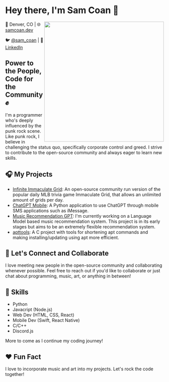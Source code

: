 # Hey there, I'm Sam Coan :wave: 
<img align='right' src='https://github-readme-stats.vercel.app/api?username=slxmmy999&show_icons=true&theme=tokyonight' width='380'>

:round_pushpin: Denver, CO | :globe_with_meridians: [samcoan.dev](https://www.samcoan.dev)

:bird: [@sam_coan](https://twitter.com/sam_coan) | :briefcase: [LinkedIn](https://www.linkedin.com/in/samcoan)

## Power to the People, Code for the Community :fist: 

I'm a programmer who's deeply influenced by the punk rock scene. Like punk rock, I believe in challenging the status quo, specifically corporate control and greed. I strive to contribute to the open-source community and always eager to learn new skills. 

## :headphones: My Projects

- [Infinite Immaculate Grid](https://github.com/slxmmy999/InfiniteImmaculateGrid): An open-source community run version of the popular daily MLB trivia game Immaculate Grid, that allows an unlimited amount of grids per day.
- [ChatGPT Mobile](https://github.com/slxmmy999/ChatGPT-Mobile): A Python application to use ChatGPT through mobile SMS applications such as iMessage.
- [Music Recommendation GPT](https://github.com/slxmmy999/Music-Recommendation-GPT): I'm currently working on a Language Model based music recommendation system. This project is in its early stages but aims to be an extremely flexible recommendation system.
- [apttools](https://github.com/slxmmy999/apttools): A C project with tools for shortening apt commands and making installing/updating using apt more efficient.

## :handshake: Let's Connect and Collaborate

I love meeting new people in the open-source community and collaborating whenever possible. Feel free to reach out if you'd like to collaborate or just chat about programming, music, art, or anything in between!

## :rocket: Skills 

- Python
- Javacript (Node.js)
- Web Dev (HTML, CSS, React)
- Mobile Dev (Swift, React Native)
- C/C++
- Discord.js

More to come as I continue my coding journey!

## :heart: Fun Fact

I love to incorporate music and art into my projects. Let's rock the code together!

